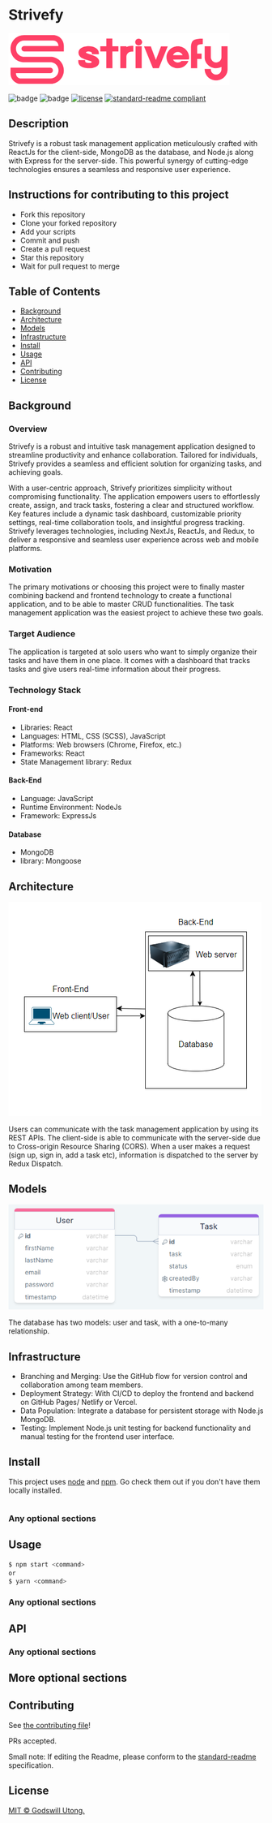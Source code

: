 # Strivefy

![banner](https://github.com/G-V-Utong/strivefy/blob/main/client/public/images/Main%20logo.PNG)

![badge]()
![badge]()
[![license](https://img.shields.io/github/license/G-V-Utong/strivefy.svg)](LICENSE)
[![standard-readme compliant](https://img.shields.io/badge/readme%20style-standard-brightgreen.svg?style=flat-square)](https://github.com/RichardLitt/standard-readme)

## Description

Strivefy is a robust task management application meticulously crafted with ReactJs for the client-side, MongoDB as the database, and Node.js along with Express for the server-side. This powerful synergy of cutting-edge technologies ensures a seamless and responsive user experience.

## Instructions for contributing to this project

- Fork this repository
- Clone your forked repository
- Add your scripts
- Commit and push
- Create a pull request
- Star this repository
- Wait for pull request to merge

## Table of Contents

- [Background](#background)
- [Architecture](#architecture)
- [Models](#models)
- [Infrastructure](#infrastructure)
- [Install](#install)
- [Usage](#usage)
- [API](#api)
- [Contributing](#contributing)
- [License](#license)

## Background

### Overview
Strivefy is a robust and intuitive task management application designed to streamline productivity and enhance collaboration. Tailored for individuals, Strivefy provides a seamless and efficient solution for organizing tasks, and achieving goals.

With a user-centric approach, Strivefy prioritizes simplicity without compromising functionality. The application empowers users to effortlessly create, assign, and track tasks, fostering a clear and structured workflow. Key features include a dynamic task dashboard, customizable priority settings, real-time collaboration tools, and insightful progress tracking. Strivefy leverages technologies, including NextJs, ReactJs, and Redux, to deliver a responsive and seamless user experience across web and mobile platforms.

### Motivation
The primary motivations or choosing this project were to finally master combining backend and frontend technology to create a functional application, and to be able to master CRUD functionalities. The task management application was the easiest project to achieve these two goals.

### Target Audience
The application is targeted at solo users who want to simply organize their tasks and have them in one place. It comes with a dashboard that tracks tasks and give users real-time information about their progress.

### Technology Stack
#### Front-end
- Libraries: React
- Languages: HTML, CSS (SCSS), JavaScript
- Platforms: Web browsers (Chrome, Firefox, etc.)
- Frameworks: React
- State Management library: Redux
#### Back-End
- Language: JavaScript
- Runtime Environment: NodeJs
- Framework: ExpressJs
#### Database
- MongoDB
- library: Mongoose
## Architecture 
![architecture](https://github.com/G-V-Utong/strivefy/blob/main/client/public/images/Simple%20architecture.PNG)

Users can communicate with the task management application by using its REST APIs. The client-side is able to communicate with the server-side due to Cross-origin Resource Sharing (CORS). When a user makes a request (sign up, sign in, add a task etc), information is dispatched to the server by Redux Dispatch.

## Models
![Models](https://github.com/G-V-Utong/strivefy/blob/main/client/public/images/Models.PNG)

The database has two models: user and task, with a one-to-many relationship.

## Infrastructure

- Branching and Merging: Use the GitHub flow for version control and collaboration among team members.
- Deployment Strategy: With CI/CD to deploy the frontend and backend on GitHub Pages/ Netlify or Vercel.
- Data Population: Integrate a database for persistent storage with Node.js MongoDB.
- Testing: Implement Node.js unit testing for backend functionality and manual testing for the frontend user interface.

## Install

This project uses [node](http://nodejs.org) and [npm](https://npmjs.com). Go check them out if you don't have them locally installed.

```
```

### Any optional sections

## Usage

```sh
$ npm start <command> 
or 
$ yarn <command>
```

### Any optional sections

## API

### Any optional sections

## More optional sections

## Contributing

See [the contributing file](CONTRIBUTING.md)!

PRs accepted.

Small note: If editing the Readme, please conform to the [standard-readme](https://github.com/RichardLitt/standard-readme) specification.

## License

[MIT © Godswill Utong.](../LICENSE)
